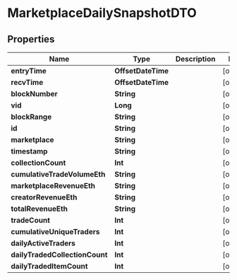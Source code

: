 

# MarketplaceDailySnapshotDTO


## Properties

Name | Type | Description | Notes
------------ | ------------- | ------------- | -------------
**entryTime** | **OffsetDateTime** |  |  [optional]
**recvTime** | **OffsetDateTime** |  |  [optional]
**blockNumber** | **String** |  |  [optional]
**vid** | **Long** |  |  [optional]
**blockRange** | **String** |  |  [optional]
**id** | **String** |  |  [optional]
**marketplace** | **String** |  |  [optional]
**timestamp** | **String** |  |  [optional]
**collectionCount** | **Int** |  |  [optional]
**cumulativeTradeVolumeEth** | **String** |  |  [optional]
**marketplaceRevenueEth** | **String** |  |  [optional]
**creatorRevenueEth** | **String** |  |  [optional]
**totalRevenueEth** | **String** |  |  [optional]
**tradeCount** | **Int** |  |  [optional]
**cumulativeUniqueTraders** | **Int** |  |  [optional]
**dailyActiveTraders** | **Int** |  |  [optional]
**dailyTradedCollectionCount** | **Int** |  |  [optional]
**dailyTradedItemCount** | **Int** |  |  [optional]



